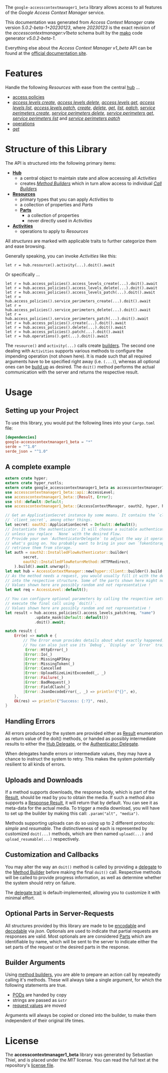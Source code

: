 <!---
DO NOT EDIT !
This file was generated automatically from 'src/generator/templates/api/README.md.mako'
DO NOT EDIT !
-->
The `google-accesscontextmanager1_beta` library allows access to all features of the *Google Access Context Manager* service.

This documentation was generated from *Access Context Manager* crate version *5.0.2-beta-1+20230123*, where *20230123* is the exact revision of the *accesscontextmanager:v1beta* schema built by the [mako](http://www.makotemplates.org/) code generator *v5.0.2-beta-1*.

Everything else about the *Access Context Manager* *v1_beta* API can be found at the
[official documentation site](https://cloud.google.com/access-context-manager/docs/reference/rest/).
# Features

Handle the following *Resources* with ease from the central [hub](https://docs.rs/google-accesscontextmanager1_beta/5.0.2-beta-1+20230123/google_accesscontextmanager1_beta/AccessContextManager) ... 

* [access policies](https://docs.rs/google-accesscontextmanager1_beta/5.0.2-beta-1+20230123/google_accesscontextmanager1_beta/api::AccessPolicy)
 * [*access levels create*](https://docs.rs/google-accesscontextmanager1_beta/5.0.2-beta-1+20230123/google_accesscontextmanager1_beta/api::AccessPolicyAccessLevelCreateCall), [*access levels delete*](https://docs.rs/google-accesscontextmanager1_beta/5.0.2-beta-1+20230123/google_accesscontextmanager1_beta/api::AccessPolicyAccessLevelDeleteCall), [*access levels get*](https://docs.rs/google-accesscontextmanager1_beta/5.0.2-beta-1+20230123/google_accesscontextmanager1_beta/api::AccessPolicyAccessLevelGetCall), [*access levels list*](https://docs.rs/google-accesscontextmanager1_beta/5.0.2-beta-1+20230123/google_accesscontextmanager1_beta/api::AccessPolicyAccessLevelListCall), [*access levels patch*](https://docs.rs/google-accesscontextmanager1_beta/5.0.2-beta-1+20230123/google_accesscontextmanager1_beta/api::AccessPolicyAccessLevelPatchCall), [*create*](https://docs.rs/google-accesscontextmanager1_beta/5.0.2-beta-1+20230123/google_accesscontextmanager1_beta/api::AccessPolicyCreateCall), [*delete*](https://docs.rs/google-accesscontextmanager1_beta/5.0.2-beta-1+20230123/google_accesscontextmanager1_beta/api::AccessPolicyDeleteCall), [*get*](https://docs.rs/google-accesscontextmanager1_beta/5.0.2-beta-1+20230123/google_accesscontextmanager1_beta/api::AccessPolicyGetCall), [*list*](https://docs.rs/google-accesscontextmanager1_beta/5.0.2-beta-1+20230123/google_accesscontextmanager1_beta/api::AccessPolicyListCall), [*patch*](https://docs.rs/google-accesscontextmanager1_beta/5.0.2-beta-1+20230123/google_accesscontextmanager1_beta/api::AccessPolicyPatchCall), [*service perimeters create*](https://docs.rs/google-accesscontextmanager1_beta/5.0.2-beta-1+20230123/google_accesscontextmanager1_beta/api::AccessPolicyServicePerimeterCreateCall), [*service perimeters delete*](https://docs.rs/google-accesscontextmanager1_beta/5.0.2-beta-1+20230123/google_accesscontextmanager1_beta/api::AccessPolicyServicePerimeterDeleteCall), [*service perimeters get*](https://docs.rs/google-accesscontextmanager1_beta/5.0.2-beta-1+20230123/google_accesscontextmanager1_beta/api::AccessPolicyServicePerimeterGetCall), [*service perimeters list*](https://docs.rs/google-accesscontextmanager1_beta/5.0.2-beta-1+20230123/google_accesscontextmanager1_beta/api::AccessPolicyServicePerimeterListCall) and [*service perimeters patch*](https://docs.rs/google-accesscontextmanager1_beta/5.0.2-beta-1+20230123/google_accesscontextmanager1_beta/api::AccessPolicyServicePerimeterPatchCall)
* [operations](https://docs.rs/google-accesscontextmanager1_beta/5.0.2-beta-1+20230123/google_accesscontextmanager1_beta/api::Operation)
 * [*get*](https://docs.rs/google-accesscontextmanager1_beta/5.0.2-beta-1+20230123/google_accesscontextmanager1_beta/api::OperationGetCall)




# Structure of this Library

The API is structured into the following primary items:

* **[Hub](https://docs.rs/google-accesscontextmanager1_beta/5.0.2-beta-1+20230123/google_accesscontextmanager1_beta/AccessContextManager)**
    * a central object to maintain state and allow accessing all *Activities*
    * creates [*Method Builders*](https://docs.rs/google-accesscontextmanager1_beta/5.0.2-beta-1+20230123/google_accesscontextmanager1_beta/client::MethodsBuilder) which in turn
      allow access to individual [*Call Builders*](https://docs.rs/google-accesscontextmanager1_beta/5.0.2-beta-1+20230123/google_accesscontextmanager1_beta/client::CallBuilder)
* **[Resources](https://docs.rs/google-accesscontextmanager1_beta/5.0.2-beta-1+20230123/google_accesscontextmanager1_beta/client::Resource)**
    * primary types that you can apply *Activities* to
    * a collection of properties and *Parts*
    * **[Parts](https://docs.rs/google-accesscontextmanager1_beta/5.0.2-beta-1+20230123/google_accesscontextmanager1_beta/client::Part)**
        * a collection of properties
        * never directly used in *Activities*
* **[Activities](https://docs.rs/google-accesscontextmanager1_beta/5.0.2-beta-1+20230123/google_accesscontextmanager1_beta/client::CallBuilder)**
    * operations to apply to *Resources*

All *structures* are marked with applicable traits to further categorize them and ease browsing.

Generally speaking, you can invoke *Activities* like this:

```Rust,ignore
let r = hub.resource().activity(...).doit().await
```

Or specifically ...

```ignore
let r = hub.access_policies().access_levels_create(...).doit().await
let r = hub.access_policies().access_levels_delete(...).doit().await
let r = hub.access_policies().access_levels_patch(...).doit().await
let r = hub.access_policies().service_perimeters_create(...).doit().await
let r = hub.access_policies().service_perimeters_delete(...).doit().await
let r = hub.access_policies().service_perimeters_patch(...).doit().await
let r = hub.access_policies().create(...).doit().await
let r = hub.access_policies().delete(...).doit().await
let r = hub.access_policies().patch(...).doit().await
let r = hub.operations().get(...).doit().await
```

The `resource()` and `activity(...)` calls create [builders][builder-pattern]. The second one dealing with `Activities` 
supports various methods to configure the impending operation (not shown here). It is made such that all required arguments have to be 
specified right away (i.e. `(...)`), whereas all optional ones can be [build up][builder-pattern] as desired.
The `doit()` method performs the actual communication with the server and returns the respective result.

# Usage

## Setting up your Project

To use this library, you would put the following lines into your `Cargo.toml` file:

```toml
[dependencies]
google-accesscontextmanager1_beta = "*"
serde = "^1.0"
serde_json = "^1.0"
```

## A complete example

```Rust
extern crate hyper;
extern crate hyper_rustls;
extern crate google_accesscontextmanager1_beta as accesscontextmanager1_beta;
use accesscontextmanager1_beta::api::AccessLevel;
use accesscontextmanager1_beta::{Result, Error};
use std::default::Default;
use accesscontextmanager1_beta::{AccessContextManager, oauth2, hyper, hyper_rustls, chrono, FieldMask};

// Get an ApplicationSecret instance by some means. It contains the `client_id` and 
// `client_secret`, among other things.
let secret: oauth2::ApplicationSecret = Default::default();
// Instantiate the authenticator. It will choose a suitable authentication flow for you, 
// unless you replace  `None` with the desired Flow.
// Provide your own `AuthenticatorDelegate` to adjust the way it operates and get feedback about 
// what's going on. You probably want to bring in your own `TokenStorage` to persist tokens and
// retrieve them from storage.
let auth = oauth2::InstalledFlowAuthenticator::builder(
        secret,
        oauth2::InstalledFlowReturnMethod::HTTPRedirect,
    ).build().await.unwrap();
let mut hub = AccessContextManager::new(hyper::Client::builder().build(hyper_rustls::HttpsConnectorBuilder::new().with_native_roots().https_or_http().enable_http1().enable_http2().build()), auth);
// As the method needs a request, you would usually fill it with the desired information
// into the respective structure. Some of the parts shown here might not be applicable !
// Values shown here are possibly random and not representative !
let mut req = AccessLevel::default();

// You can configure optional parameters by calling the respective setters at will, and
// execute the final call using `doit()`.
// Values shown here are possibly random and not representative !
let result = hub.access_policies().access_levels_patch(req, "name")
             .update_mask(&Default::default())
             .doit().await;

match result {
    Err(e) => match e {
        // The Error enum provides details about what exactly happened.
        // You can also just use its `Debug`, `Display` or `Error` traits
         Error::HttpError(_)
        |Error::Io(_)
        |Error::MissingAPIKey
        |Error::MissingToken(_)
        |Error::Cancelled
        |Error::UploadSizeLimitExceeded(_, _)
        |Error::Failure(_)
        |Error::BadRequest(_)
        |Error::FieldClash(_)
        |Error::JsonDecodeError(_, _) => println!("{}", e),
    },
    Ok(res) => println!("Success: {:?}", res),
}

```
## Handling Errors

All errors produced by the system are provided either as [Result](https://docs.rs/google-accesscontextmanager1_beta/5.0.2-beta-1+20230123/google_accesscontextmanager1_beta/client::Result) enumeration as return value of
the doit() methods, or handed as possibly intermediate results to either the 
[Hub Delegate](https://docs.rs/google-accesscontextmanager1_beta/5.0.2-beta-1+20230123/google_accesscontextmanager1_beta/client::Delegate), or the [Authenticator Delegate](https://docs.rs/yup-oauth2/*/yup_oauth2/trait.AuthenticatorDelegate.html).

When delegates handle errors or intermediate values, they may have a chance to instruct the system to retry. This 
makes the system potentially resilient to all kinds of errors.

## Uploads and Downloads
If a method supports downloads, the response body, which is part of the [Result](https://docs.rs/google-accesscontextmanager1_beta/5.0.2-beta-1+20230123/google_accesscontextmanager1_beta/client::Result), should be
read by you to obtain the media.
If such a method also supports a [Response Result](https://docs.rs/google-accesscontextmanager1_beta/5.0.2-beta-1+20230123/google_accesscontextmanager1_beta/client::ResponseResult), it will return that by default.
You can see it as meta-data for the actual media. To trigger a media download, you will have to set up the builder by making
this call: `.param("alt", "media")`.

Methods supporting uploads can do so using up to 2 different protocols: 
*simple* and *resumable*. The distinctiveness of each is represented by customized 
`doit(...)` methods, which are then named `upload(...)` and `upload_resumable(...)` respectively.

## Customization and Callbacks

You may alter the way an `doit()` method is called by providing a [delegate](https://docs.rs/google-accesscontextmanager1_beta/5.0.2-beta-1+20230123/google_accesscontextmanager1_beta/client::Delegate) to the 
[Method Builder](https://docs.rs/google-accesscontextmanager1_beta/5.0.2-beta-1+20230123/google_accesscontextmanager1_beta/client::CallBuilder) before making the final `doit()` call. 
Respective methods will be called to provide progress information, as well as determine whether the system should 
retry on failure.

The [delegate trait](https://docs.rs/google-accesscontextmanager1_beta/5.0.2-beta-1+20230123/google_accesscontextmanager1_beta/client::Delegate) is default-implemented, allowing you to customize it with minimal effort.

## Optional Parts in Server-Requests

All structures provided by this library are made to be [encodable](https://docs.rs/google-accesscontextmanager1_beta/5.0.2-beta-1+20230123/google_accesscontextmanager1_beta/client::RequestValue) and 
[decodable](https://docs.rs/google-accesscontextmanager1_beta/5.0.2-beta-1+20230123/google_accesscontextmanager1_beta/client::ResponseResult) via *json*. Optionals are used to indicate that partial requests are responses 
are valid.
Most optionals are are considered [Parts](https://docs.rs/google-accesscontextmanager1_beta/5.0.2-beta-1+20230123/google_accesscontextmanager1_beta/client::Part) which are identifiable by name, which will be sent to 
the server to indicate either the set parts of the request or the desired parts in the response.

## Builder Arguments

Using [method builders](https://docs.rs/google-accesscontextmanager1_beta/5.0.2-beta-1+20230123/google_accesscontextmanager1_beta/client::CallBuilder), you are able to prepare an action call by repeatedly calling it's methods.
These will always take a single argument, for which the following statements are true.

* [PODs][wiki-pod] are handed by copy
* strings are passed as `&str`
* [request values](https://docs.rs/google-accesscontextmanager1_beta/5.0.2-beta-1+20230123/google_accesscontextmanager1_beta/client::RequestValue) are moved

Arguments will always be copied or cloned into the builder, to make them independent of their original life times.

[wiki-pod]: http://en.wikipedia.org/wiki/Plain_old_data_structure
[builder-pattern]: http://en.wikipedia.org/wiki/Builder_pattern
[google-go-api]: https://github.com/google/google-api-go-client

# License
The **accesscontextmanager1_beta** library was generated by Sebastian Thiel, and is placed 
under the *MIT* license.
You can read the full text at the repository's [license file][repo-license].

[repo-license]: https://github.com/Byron/google-apis-rsblob/main/LICENSE.md

